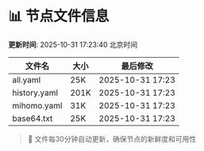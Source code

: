 # 📊 节点文件信息

**更新时间**: 2025-10-31 17:23:40 北京时间

| 文件名 | 大小 | 最后修改 |
|--------|------|----------|
| all.yaml | 25K | 2025-10-31 17:23 |
| history.yaml | 201K | 2025-10-31 17:23 |
| mihomo.yaml | 31K | 2025-10-31 17:23 |
| base64.txt | 25K | 2025-10-31 17:23 |

> 🔄 文件每30分钟自动更新，确保节点的新鲜度和可用性
